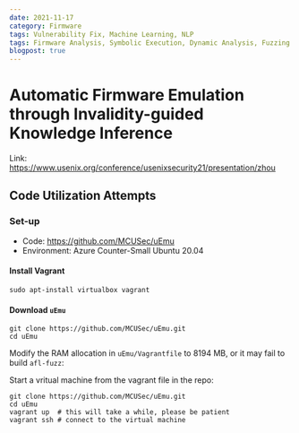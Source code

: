 ```yaml
---
date: 2021-11-17
category: Firmware
tags: Vulnerability Fix, Machine Learning, NLP
tags: Firmware Analysis, Symbolic Execution, Dynamic Analysis, Fuzzing
blogpost: true
---
```


# Automatic Firmware Emulation through Invalidity-guided Knowledge Inference

Link: https://www.usenix.org/conference/usenixsecurity21/presentation/zhou

## Code Utilization Attempts

### Set-up

- Code: https://github.com/MCUSec/uEmu
- Environment: Azure Counter-Small Ubuntu 20.04

#### Install Vagrant

```
sudo apt-install virtualbox vagrant
```

#### Download `uEmu`

```
git clone https://github.com/MCUSec/uEmu.git
cd uEmu
```

Modify the RAM allocation in `uEmu/Vagrantfile` to 8194 MB, or it may fail to build `afl-fuzz`:


Start a vritual machine from the vagrant file in the repo:

```
git clone https://github.com/MCUSec/uEmu.git
cd uEmu
vagrant up  # this will take a while, please be patient
vagrant ssh # connect to the virtual machine
```



